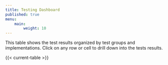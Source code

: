 ```yaml
---
title: Testing Dashboard
published: true
menu:
    main:
        weight: 10
---
```


This table shows the test results organized by test groups and implementations. Click on any row or cell to drill down into the tests results.

<!--more-->

<div class="p-4 bg-white shadow-md rounded-lg">

{{< current-table >}}

</div>
